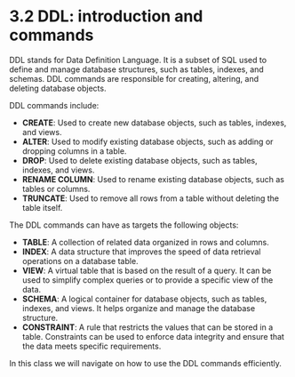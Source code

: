 # 3.2 DDL: introduction and commands

DDL stands for Data Definition Language. It is a subset of SQL used to define and manage database structures, such as tables, indexes, and schemas. DDL commands are responsible for creating, altering, and deleting database objects.

DDL commands include:

- **CREATE**: Used to create new database objects, such as tables, indexes, and views.
- **ALTER**: Used to modify existing database objects, such as adding or dropping columns in a table.
- **DROP**: Used to delete existing database objects, such as tables, indexes, and views.
- **RENAME COLUMN**: Used to rename existing database objects, such as tables or columns.
- **TRUNCATE**: Used to remove all rows from a table without deleting the table itself.

The DDL commands can have as targets the following objects:

- **TABLE**: A collection of related data organized in rows and columns.
- **INDEX**: A data structure that improves the speed of data retrieval operations on a database table.
- **VIEW**: A virtual table that is based on the result of a query. It can be used to simplify complex queries or to provide a specific view of the data.
- **SCHEMA**: A logical container for database objects, such as tables, indexes, and views. It helps organize and manage the database structure.
- **CONSTRAINT**: A rule that restricts the values that can be stored in a table. Constraints can be used to enforce data integrity and ensure that the data meets specific requirements.

In this class we will navigate on how to use the DDL commands efficiently.
